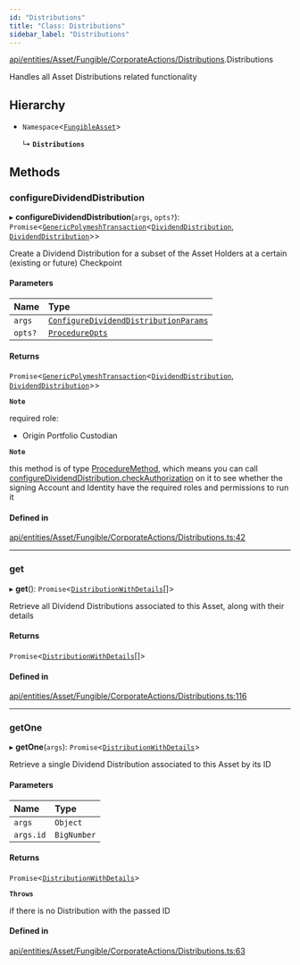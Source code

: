 ```yaml
---
id: "Distributions"
title: "Class: Distributions"
sidebar_label: "Distributions"
---
```


[api/entities/Asset/Fungible/CorporateActions/Distributions](../../../../../../../modules/API/Entities/Asset/Fungible/CorporateActions/Distributions/Distributions.md).Distributions

Handles all Asset Distributions related functionality

## Hierarchy

- `Namespace`\<[`FungibleAsset`](../../FungibleAsset.md)\>

  ↳ **`Distributions`**

## Methods

### configureDividendDistribution

▸ **configureDividendDistribution**(`args`, `opts?`): `Promise`\<[`GenericPolymeshTransaction`](../../../../../../../modules/API/Procedures/Types/Types.md#genericpolymeshtransaction)\<[`DividendDistribution`](../../../../DividendDistribution/DividendDistribution.md), [`DividendDistribution`](../../../../DividendDistribution/DividendDistribution.md)\>\>

Create a Dividend Distribution for a subset of the Asset Holders at a certain (existing or future) Checkpoint

#### Parameters

| Name | Type |
| :------ | :------ |
| `args` | [`ConfigureDividendDistributionParams`](../../../../../../../interfaces/API/Procedures/Types/ConfigureDividendDistributionParams/ConfigureDividendDistributionParams.md) |
| `opts?` | [`ProcedureOpts`](../../../../../../../interfaces/API/Procedures/Types/ProcedureOpts/ProcedureOpts.md) |

#### Returns

`Promise`\<[`GenericPolymeshTransaction`](../../../../../../../modules/API/Procedures/Types/Types.md#genericpolymeshtransaction)\<[`DividendDistribution`](../../../../DividendDistribution/DividendDistribution.md), [`DividendDistribution`](../../../../DividendDistribution/DividendDistribution.md)\>\>

**`Note`**

required role:
  - Origin Portfolio Custodian

**`Note`**

this method is of type [ProcedureMethod](../../../../../../../interfaces/API/Procedures/Types/ProcedureMethod/ProcedureMethod.md), which means you can call [configureDividendDistribution.checkAuthorization](../../../../../../../interfaces/API/Procedures/Types/ProcedureMethod/ProcedureMethod.md#checkauthorization)
  on it to see whether the signing Account and Identity have the required roles and permissions to run it

#### Defined in

[api/entities/Asset/Fungible/CorporateActions/Distributions.ts:42](https://github.com/PolymeshAssociation/polymesh-sdk/blob/c8da9dfce/src/api/entities/Asset/Fungible/CorporateActions/Distributions.ts#L42)

___

### get

▸ **get**(): `Promise`\<[`DistributionWithDetails`](../../../../../../../interfaces/API/Entities/Types/DistributionWithDetails/DistributionWithDetails.md)[]\>

Retrieve all Dividend Distributions associated to this Asset, along with their details

#### Returns

`Promise`\<[`DistributionWithDetails`](../../../../../../../interfaces/API/Entities/Types/DistributionWithDetails/DistributionWithDetails.md)[]\>

#### Defined in

[api/entities/Asset/Fungible/CorporateActions/Distributions.ts:116](https://github.com/PolymeshAssociation/polymesh-sdk/blob/c8da9dfce/src/api/entities/Asset/Fungible/CorporateActions/Distributions.ts#L116)

___

### getOne

▸ **getOne**(`args`): `Promise`\<[`DistributionWithDetails`](../../../../../../../interfaces/API/Entities/Types/DistributionWithDetails/DistributionWithDetails.md)\>

Retrieve a single Dividend Distribution associated to this Asset by its ID

#### Parameters

| Name | Type |
| :------ | :------ |
| `args` | `Object` |
| `args.id` | `BigNumber` |

#### Returns

`Promise`\<[`DistributionWithDetails`](../../../../../../../interfaces/API/Entities/Types/DistributionWithDetails/DistributionWithDetails.md)\>

**`Throws`**

if there is no Distribution with the passed ID

#### Defined in

[api/entities/Asset/Fungible/CorporateActions/Distributions.ts:63](https://github.com/PolymeshAssociation/polymesh-sdk/blob/c8da9dfce/src/api/entities/Asset/Fungible/CorporateActions/Distributions.ts#L63)
